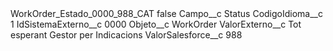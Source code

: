 <?xml version="1.0" encoding="UTF-8"?>
<CustomMetadata xmlns="http://soap.sforce.com/2006/04/metadata" xmlns:xsi="http://www.w3.org/2001/XMLSchema-instance" xmlns:xsd="http://www.w3.org/2001/XMLSchema">
    <label>WorkOrder_Estado_0000_988_CAT</label>
    <protected>false</protected>
    <values>
        <field>Campo__c</field>
        <value xsi:type="xsd:string">Status</value>
    </values>
    <values>
        <field>CodigoIdioma__c</field>
        <value xsi:type="xsd:string">1</value>
    </values>
    <values>
        <field>IdSistemaExterno__c</field>
        <value xsi:type="xsd:string">0000</value>
    </values>
    <values>
        <field>Objeto__c</field>
        <value xsi:type="xsd:string">WorkOrder</value>
    </values>
    <values>
        <field>ValorExterno__c</field>
        <value xsi:type="xsd:string">Tot esperant Gestor per Indicacions</value>
    </values>
    <values>
        <field>ValorSalesforce__c</field>
        <value xsi:type="xsd:string">988</value>
    </values>
</CustomMetadata>
